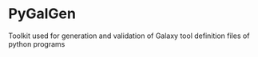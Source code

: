 # PyGalGen
Toolkit used for generation and validation of Galaxy tool
definition files of python programs